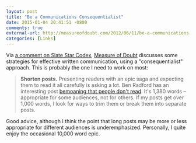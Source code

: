 ```yaml
---
layout: post
title: "Be a Communications Consequentialist"
date: 2015-01-04 20:41:51 -0800
comments: true
external-url: http://measureofdoubt.com/2012/06/11/be-a-communications-consequentialist/
categories: [Links]
---
```


Via [a comment on Slate Star Codex](http://slatestarcodex.com/2015/01/01/untitled/#comment-170665),
[Measure of Doubt](http://measureofdoubt.com/) discusses some strategies for
effective written communication, using a "consequentialist" approach. This is
probably the one I need to work on most:

> **Shorten posts.** Presenting readers with an epic saga and expecting them to read
> it all carefully is asking a lot. Ben Radford has an interesting post
> [bemoaning that people don't read](http://www.centerforinquiry.net/blogs/show/people_dont_read_and_why_it_matters/).
> It's 1,380 words – appropriate for some audiences, not for others. If my posts
> get over 1,000 words, I look for ways to trim them or break them into separate
> posts.

Good advice, although I think the point that long posts may be more or less
appropriate for different audiences is underemphasized. Personally, I quite
enjoy the occasional 10,000 word epic.
